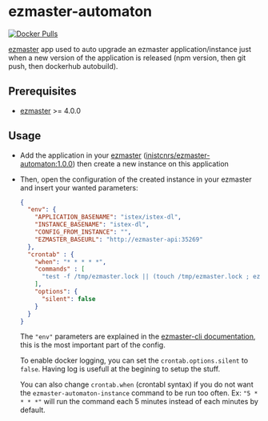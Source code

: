# ezmaster-automaton

[![Docker Pulls](https://img.shields.io/docker/pulls/inistcnrs/ezmaster-automaton.svg)](https://registry.hub.docker.com/u/inistcnrs/ezmaster-automaton/)

[ezmaster](https://github.com/Inist-CNRS/ezmaster) app used to auto upgrade an ezmaster application/instance just when a new version of the application is released (npm version, then git push, then dockerhub autobuild).

## Prerequisites

- [ezmaster](https://github.com/Inist-CNRS/ezmaster) >= 4.0.0

## Usage

- Add the application in your [ezmaster](https://github.com/Inist-CNRS/ezmaster) ([inistcnrs/ezmaster-automaton:1.0.0](https://hub.docker.com/r/inistcnrs/ezmaster-automaton/tags/)) then create a new instance on this application

- Then, open the configuration of the created instance in your ezmaster and insert your wanted parameters:

  ```json
  {
    "env": {
      "APPLICATION_BASENAME": "istex/istex-dl",
      "INSTANCE_BASENAME": "istex-dl",
      "CONFIG_FROM_INSTANCE": "",
      "EZMASTER_BASEURL": "http://ezmaster-api:35269"
    },
    "crontab" : {
      "when": "* * * * *",
      "commands" : [
        "test -f /tmp/ezmaster.lock || (touch /tmp/ezmaster.lock ; ezmaster-automaton-instance ; rm -f /tmp/ezmaster.lock)"
      ],
      "options": {
        "silent": false
      }
    }
  }
  ```

  The `"env"` parameters are explained in the [ezmaster-cli documentation](https://github.com/Inist-CNRS/ezmaster-cli#ezmaster-automaton-instance), this is the most important part of the config.

  To enable docker logging, you can set the ``crontab.options.silent`` to `false`. Having log is usefull at the begining to setup the stuff.

  You can also change ``crontab.when`` (crontabl syntax) if you do not want the  `ezmaster-automaton-instance` command to be run too often. Ex: `"5 * * * *"` will run the command each 5 minutes instead of each minutes by default. 
